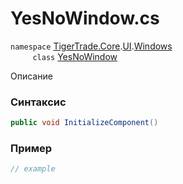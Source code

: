 
# YesNoWindow.cs
`namespace` [TigerTrade.Core](../../../../../TigerTrade.Core.md).[UI](../../../../../TigerTrade.Core/UI.md).[Windows](../../../../../TigerTrade.Core/UI/Windows.md)  
&nbsp;&nbsp;&nbsp;&nbsp;&nbsp;&nbsp;&nbsp;&nbsp;&nbsp;`class` [YesNoWindow](../../YesNoWindow.cs.md)

Описание

### Синтаксис
```csharp
public void InitializeComponent()
```


### Пример  
```csharp
// example
```
                    
                    
